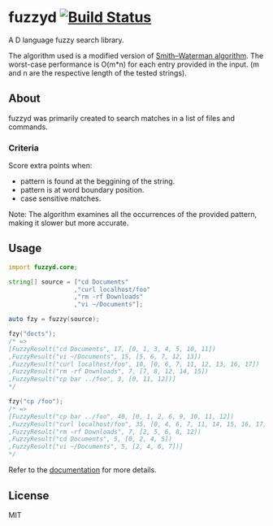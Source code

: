 # fuzzyd [![Build Status](https://travis-ci.org/fbeline/fuzzyd.svg?branch=master)](https://travis-ci.org/fbeline/fuzzyd)

A D language fuzzy search library.

The algorithm used is a modified version of [Smith–Waterman algorithm](https://en.m.wikipedia.org/wiki/Smith%E2%80%93Waterman_algorithm). The worst-case performance is O(m*n) for each entry provided in the input. (m and n are the respective length of the tested strings).

## About

fuzzyd was primarily created to search matches in a list of files and commands.

### Criteria

Score extra points when:

- pattern is found at the beggining of the string.
- pattern is at word boundary position.
- case sensitive matches.

Note: The algorithm examines all the occurrences of the provided pattern, making it slower but more accurate.

## Usage

```d
import fuzzyd.core;

string[] source = ["cd Documents"
                  ,"curl localhost/foo"
                  ,"rm -rf Downloads"
                  ,"vi ~/Documents"];

auto fzy = fuzzy(source);

fzy("docts");
/* =>
[FuzzyResult("cd Documents", 17, [0, 1, 3, 4, 5, 10, 11])
,FuzzyResult("vi ~/Documents", 15, [5, 6, 7, 12, 13])
,FuzzyResult("curl localhost/foo", 10, [0, 6, 7, 11, 12, 13, 16, 17])
,FuzzyResult("rm -rf Downloads", 7, [7, 8, 12, 14, 15])
,FuzzyResult("cp bar ../foo", 3, [0, 11, 12])]
*/

fzy("cp /foo");
/* =>
[FuzzyResult("cp bar ../foo", 40, [0, 1, 2, 6, 9, 10, 11, 12])
,FuzzyResult("curl localhost/foo", 35, [0, 4, 6, 7, 11, 14, 15, 16, 17])
,FuzzyResult("rm -rf Downloads", 7, [2, 5, 6, 8, 12])
,FuzzyResult("cd Documents", 5, [0, 2, 4, 5])
,FuzzyResult("vi ~/Documents", 5, [2, 4, 6, 7])]
*/
```

Refer to the [documentation](/docs/core.html) for more details.

## License

MIT
